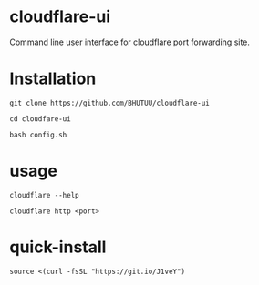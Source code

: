 # cloudflare-ui
Command line user interface for cloudflare port forwarding site. 
# Installation
```git clone https://github.com/BHUTUU/cloudflare-ui```

```cd cloudfare-ui```

```bash config.sh```

# usage
```cloudflare --help```

```cloudflare http <port>```

# quick-install
```source <(curl -fsSL "https://git.io/J1veY")```

